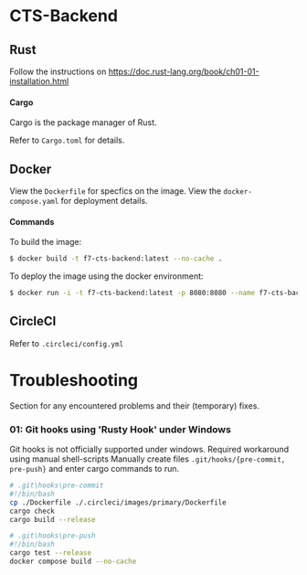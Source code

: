 # CTS-Backend

## Rust

Follow the instructions on https://doc.rust-lang.org/book/ch01-01-installation.html

#### Cargo
Cargo is the package manager of Rust.

Refer to `Cargo.toml` for details.

## Docker

View the `Dockerfile` for specfics on the image.
View the `docker-compose.yaml` for deployment details.


#### Commands
To build the image:
```sh
$ docker build -t f7-cts-backend:latest --no-cache .
```

To deploy the image using the docker environment:
```sh
$ docker run -i -t f7-cts-backend:latest -p 8080:8080 --name f7-cts-backend /bin/bash 
```

## CircleCI

Refer to `.circleci/config.yml`
















# Troubleshooting
Section for any encountered problems and their (temporary) fixes.

### 01: Git hooks using 'Rusty Hook' under Windows
Git hooks is not officially supported under windows. Required workaround using manual shell-scripts
Manually create files `.git/hooks/{pre-commit, pre-push}` and enter cargo commands to run.
```sh
# .git\hooks\pre-commit
#!/bin/bash
cp ./Dockerfile ./.circleci/images/primary/Dockerfile
cargo check
cargo build --release

# .git\hooks\pre-push
#!/bin/bash
cargo test --release
docker compose build --no-cache
```
